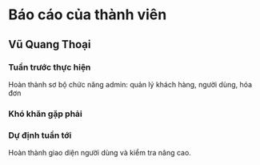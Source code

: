 # Báo cáo của thành viên

## Vũ Quang Thoại
### Tuần trước thực hiện
Hoàn thành sơ bộ chức năng admin: quản lý khách hàng, người dùng, hóa đơn
### Khó khăn gặp phải

### Dự định tuần tới
Hoàn thành giao diện người dùng và kiểm tra nâng cao.